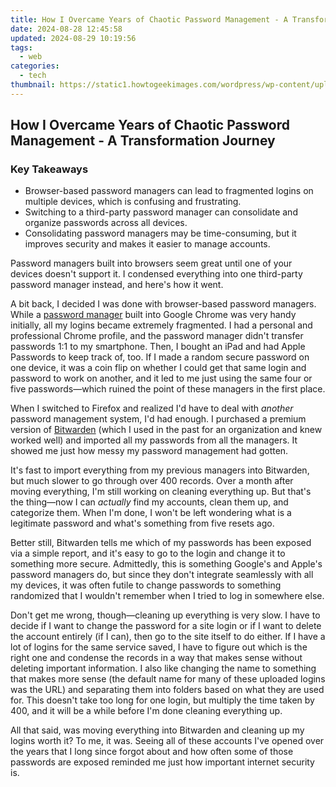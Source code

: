 ```yaml
---
title: How I Overcame Years of Chaotic Password Management - A Transformation Journey
date: 2024-08-28 12:45:58
updated: 2024-08-29 10:19:56
tags:
  - web
categories:
  - tech
thumbnail: https://static1.howtogeekimages.com/wordpress/wp-content/uploads/2024/06/52768947259_5255c1cdd2_o.jpg
---
```


## How I Overcame Years of Chaotic Password Management - A Transformation Journey

### Key Takeaways

* Browser-based password managers can lead to fragmented logins on multiple devices, which is confusing and frustrating.
* Switching to a third-party password manager can consolidate and organize passwords across all devices.
* Consolidating password managers may be time-consuming, but it improves security and makes it easier to manage accounts.

 Password managers built into browsers seem great until one of your devices doesn't support it. I condensed everything into one third-party password manager instead, and here's how it went.

 A bit back, I decided I was done with browser-based password managers. While a [password manager](https://facebook-video-content.techidaily.com/updated-how-to-create-facebook-video-ads-with-free-video-creation-kit-for-2024/) built into Google Chrome was very handy initially, all my logins became extremely fragmented. I had a personal and professional Chrome profile, and the password manager didn't transfer passwords 1:1 to my smartphone. Then, I bought an iPad and had Apple Passwords to keep track of, too. If I made a random secure password on one device, it was a coin flip on whether I could get that same login and password to work on another, and it led to me just using the same four or five passwords—which ruined the point of these managers in the first place.

 When I switched to Firefox and realized I'd have to deal with _another_ password management system, I'd had enough. I purchased a premium version of [Bitwarden](https://bitwarden.com/) (which I used in the past for an organization and knew worked well) and imported all my passwords from all the managers. It showed me just how messy my password management had gotten. 

 It's fast to import everything from my previous managers into Bitwarden, but much slower to go through over 400 records. Over a month after moving everything, I'm still working on cleaning everything up. But that's the thing—now I can _actually_ find my accounts, clean them up, and categorize them. When I'm done, I won't be left wondering what is a legitimate password and what's something from five resets ago.

 Better still, Bitwarden tells me which of my passwords has been exposed via a simple report, and it's easy to go to the login and change it to something more secure. Admittedly, this is something Google's and Apple's password managers do, but since they don't integrate seamlessly with all my devices, it was often futile to change passwords to something randomized that I wouldn't remember when I tried to log in somewhere else.

 Don't get me wrong, though—cleaning up everything is very slow. I have to decide if I want to change the password for a site login or if I want to delete the account entirely (if I can), then go to the site itself to do either. If I have a lot of logins for the same service saved, I have to figure out which is the right one and condense the records in a way that makes sense without deleting important information. I also like changing the name to something that makes more sense (the default name for many of these uploaded logins was the URL) and separating them into folders based on what they are used for. This doesn't take too long for one login, but multiply the time taken by 400, and it will be a while before I'm done cleaning everything up.

 All that said, was moving everything into Bitwarden and cleaning up my logins worth it? To me, it was. Seeing all of these accounts I've opened over the years that I long since forgot about and how often some of those passwords are exposed reminded me just how important internet security is.

<ins class="adsbygoogle"
     style="display:block"
     data-ad-format="autorelaxed"
     data-ad-client="ca-pub-7571918770474297"
     data-ad-slot="1223367746"></ins>



<ins class="adsbygoogle"
     style="display:block"
     data-ad-client="ca-pub-7571918770474297"
     data-ad-slot="8358498916"
     data-ad-format="auto"
     data-full-width-responsive="true"></ins>
